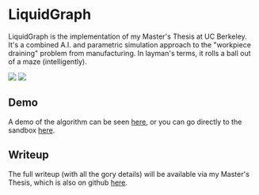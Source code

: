# LiquidGraph

LiquidGraph is the implementation of my Master's Thesis at UC Berkeley. It's a combined A.I. and parametric simulation approach to the "workpiece draining" problem from manufacturing. In layman's terms, it rolls a ball out of a maze (intelligently).

<img src="http://petercottle.com/lg.PNG"/>

<img src="http://petercottle.com/lg3.PNG"/>

## Demo

A demo of the algorithm can be seen [here](petercottle.com/liquidGraph/yc.html?demo), or you can go directly to the sandbox [here](petercottle.com/liquidGraph/index.html).

## Writeup

The full writeup (with all the gory details) will be available via my Master's Thesis, which is also on github [here](https://github.com/pcottle/MastersThesis).

